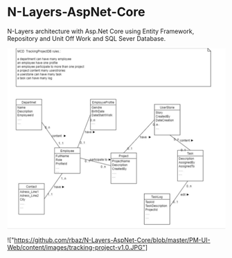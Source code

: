 # N-Layers-AspNet-Core
N-Layers architecture with Asp.Net Core using Entity Framework, Repository and Unit Off Work and SQL Sever Database.

 ![alt tag](https://github.com/rbaz/N-Layers-AspNet-Core/blob/master/PM-UI-Web/content/images/tracking-project-v1.0.JPG)
 
 !["https://github.com/rbaz/N-Layers-AspNet-Core/blob/master/PM-UI-Web/content/images/tracking-project-v1.0.JPG"]
 
 
